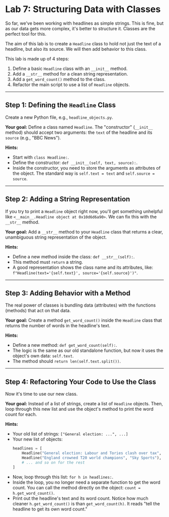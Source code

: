 # Lab 7: Structuring Data with Classes

So far, we've been working with headlines as simple strings. This is fine, but as our data gets more complex, it's better to structure it. Classes are the perfect tool for this.

The aim of this lab is to create a `Headline` class to hold not just the text of a headline, but also its source. We will then add behavior to this class.

This lab is made up of 4 steps:

1.  Define a basic `Headline` class with an `__init__` method.
2.  Add a `__str__` method for a clean string representation.
3.  Add a `get_word_count()` method to the class.
4.  Refactor the main script to use a list of `Headline` objects.

---

## Step 1: Defining the `Headline` Class

Create a new Python file, e.g., `headline_objects.py`.

**Your goal:** Define a class named `Headline`. The "constructor" (`__init__` method) should accept two arguments: the `text` of the headline and its `source` (e.g., "BBC News").

**Hints:**

- Start with `class Headline:`.
- Define the constructor: `def __init__(self, text, source):`.
- Inside the constructor, you need to store the arguments as attributes of the object. The standard way is `self.text = text` and `self.source = source`.

---

## Step 2: Adding a String Representation

If you try to print a `Headline` object right now, you'll get something unhelpful like `<__main__.Headline object at 0x10d6d6a90>`. We can fix this with the `__str__` method.

**Your goal:** Add a `__str__` method to your `Headline` class that returns a clear, unambiguous string representation of the object.

**Hints:**

- Define a new method inside the class: `def __str__(self):`.
- This method must `return` a string.
- A good representation shows the class name and its attributes, like: `f"Headline(text='{self.text}', source='{self.source}')"`.

---

## Step 3: Adding Behavior with a Method

The real power of classes is bundling data (attributes) with the functions (methods) that act on that data.

**Your goal:** Create a method `get_word_count()` inside the `Headline` class that returns the number of words in the headline's text.

**Hints:**

- Define a new method: `def get_word_count(self):`.
- The logic is the same as our old standalone function, but now it uses the object's own data: `self.text`.
- The method should `return len(self.text.split())`.

---

## Step 4: Refactoring Your Code to Use the Class

Now it's time to use our new class.

**Your goal:** Instead of a list of strings, create a list of `Headline` objects. Then, loop through this new list and use the object's method to print the word count for each.

**Hints:**

- Your old list of strings: `["General election: ...", ...]`
- Your new list of objects:
  ```python
  headlines = [
      Headline("General election: Labour and Tories clash over tax", "BBC News"),
      Headline("England crowned T20 world champions", "Sky Sports"),
      # ... and so on for the rest
  ]
  ```
- Now, loop through this list: `for h in headlines:`.
- Inside the loop, you no longer need a separate function to get the word count. You can call the method directly on the object: `count = h.get_word_count()`.
- Print out the headline's text and its word count. Notice how much cleaner `h.get_word_count()` is than `get_word_count(h)`. It reads "tell the headline to get its own word count."
